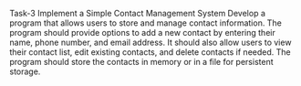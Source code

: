Task-3
Implement a Simple Contact Management System
Develop a program that allows users to store and
manage contact information. The program should
provide options to add a new contact by entering
their name, phone number, and email address. 
It should also allow users to view their contact list, edit existing contacts, and delete contacts if needed.
The program should store the contacts in memory or in a file for persistent storage.
